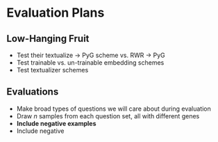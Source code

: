 # Evaluation Plans

## Low-Hanging Fruit
* Test their textualize -> PyG scheme vs. RWR -> PyG
* Test trainable vs. un-trainable embedding schemes
* Test textualizer schemes

## Evaluations
* Make broad types of questions we will care about during evaluation
* Draw *n* samples from each question set, all with different genes
* **Include negative examples**
* Include negative 